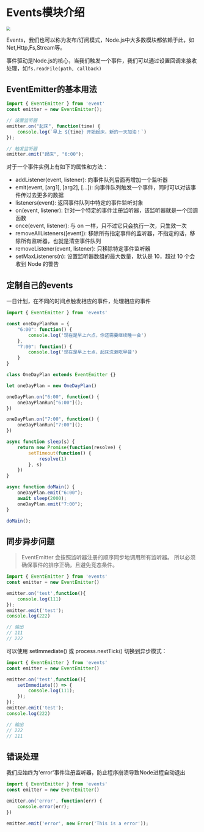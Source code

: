 # Events模块介绍

<img src="C:\Users\ASUS\Desktop\note\images\node\event1.png" style="zoom:60%;" />

Events，我们也可以称为发布/订阅模式，Node.js中大多数模块都依赖于此，如Net,Http,Fs,Stream等。

事件驱动是Node.js的核心，当我们触发一个事件，我们可以通过设置回调来接收处理，如`fs.readFile(path, callback)`

## EventEmitter的基本用法

```javascript
import { EventEmitter } from 'event'
const emitter = new EventEmitter();

// 设置监听器
emitter.on("起床", function(time) {
    console.log(`早上 ${time} 开始起床，新的一天加油！`)
});

// 触发监听器
emitter.emit("起床", "6:00");
```

对于一个事件实例上有如下的属性和方法：

*   addListener(event, listener): 向事件队列后面再增加一个监听器
*   emit(event, \[arg1\], \[arg2\], \[…\]): 向事件队列触发一个事件，同时可以对该事件传过去更多的数据
*   listeners(event): 返回事件队列中特定的事件监听对象
*   on(event, listener): 针对一个特定的事件注册监听器，该监听器就是一个回调函数
*   once(event, listener): 与 on 一样，只不过它只会执行一次，只生效一次
*   removeAllListeners(\[event\]): 移除所有指定事件的监听器，不指定的话，移除所有监听器，也就是清空事件队列
*   removeListener(event, listener): 只移除特定事件监听器
*   setMaxListeners(n): 设置监听器数组的最大数量，默认是 10，超过 10 个会收到 Node 的警告

## 定制自己的events

一日计划，在不同的时间点触发相应的事件，处理相应的事件

```javascript
import { EventEmitter } from 'events'

const oneDayPlanRun = {
    "6:00": function() {
        console.log('现在是早上六点，你还需要继续睡一会')
    },
    "7:00": function() {
        console.log('现在是早上七点，起床洗漱吃早餐')
    }
}

class OneDayPlan extends EventEmitter {}

let oneDayPlan = new OneDayPlan()

oneDayPlan.on("6:00", function() {
    oneDayPlanRun["6:00"]();
})

oneDayPlan.on("7:00", function() {
    oneDayPlanRun["7:00"]();
})

async function sleep(s) {
    return new Promise(function(resolve) {
        setTimeout(function() {
            resolve(1)
        }, s)
    })
}

async function doMain() {
    oneDayPlan.emit("6:00");
    await sleep(2000);
    oneDayPlan.emit("7:00");
}

doMain();
```

## 同步异步问题

> EventEmitter 会按照监听器注册的顺序同步地调用所有监听器。 所以必须确保事件的排序正确，且避免竞态条件。

```javascript
import { EventEmitter } from 'events'
const emitter = new EventEmitter()

emitter.on('test',function(){
    console.log(111)
});
emitter.emit('test');
console.log(222)

// 输出
// 111
// 222
```

可以使用 setImmediate() 或 process.nextTick() 切换到异步模式：

```javascript
import { EventEmitter } from 'events'
const emitter = new EventEmitter()

emitter.on('test',function(){
    setImmediate(() => {
        console.log(111);
    });
});
emitter.emit('test');
console.log(222)

// 输出
// 222
// 111
```

## 错误处理

我们应始终为'error'事件注册监听器，防止程序崩溃导致Node进程自动退出

```javascript
import { EventEmitter } from 'events'
const emitter = new EventEmitter()

emitter.on('error', function(err) {
    console.error(err);
})

emitter.emit('error', new Error('This is a error'));
```

